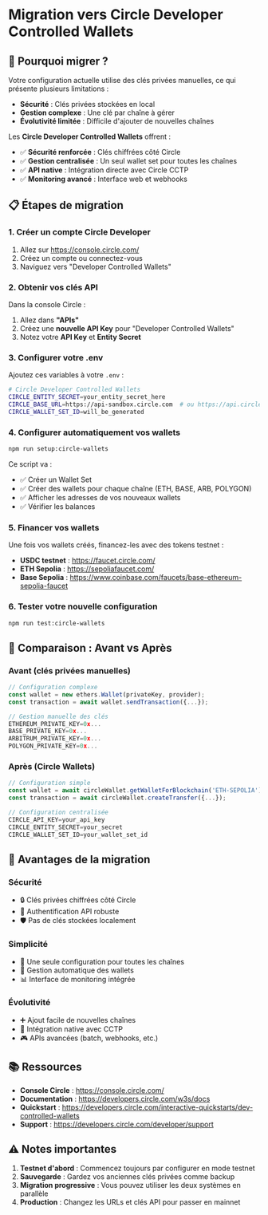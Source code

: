 # Migration vers Circle Developer Controlled Wallets

## 🔄 Pourquoi migrer ?

Votre configuration actuelle utilise des clés privées manuelles, ce qui présente plusieurs limitations :
- **Sécurité** : Clés privées stockées en local
- **Gestion complexe** : Une clé par chaîne à gérer
- **Évolutivité limitée** : Difficile d'ajouter de nouvelles chaînes

Les **Circle Developer Controlled Wallets** offrent :
- ✅ **Sécurité renforcée** : Clés chiffrées côté Circle
- ✅ **Gestion centralisée** : Un seul wallet set pour toutes les chaînes
- ✅ **API native** : Intégration directe avec Circle CCTP
- ✅ **Monitoring avancé** : Interface web et webhooks

## 📋 Étapes de migration

### 1. Créer un compte Circle Developer
1. Allez sur https://console.circle.com/
2. Créez un compte ou connectez-vous
3. Naviguez vers "Developer Controlled Wallets"

### 2. Obtenir vos clés API
Dans la console Circle :
1. Allez dans **"APIs"**
2. Créez une **nouvelle API Key** pour "Developer Controlled Wallets"
3. Notez votre **API Key** et **Entity Secret**

### 3. Configurer votre .env
Ajoutez ces variables à votre `.env` :

```bash
# Circle Developer Controlled Wallets
CIRCLE_ENTITY_SECRET=your_entity_secret_here
CIRCLE_BASE_URL=https://api-sandbox.circle.com  # ou https://api.circle.com pour mainnet
CIRCLE_WALLET_SET_ID=will_be_generated
```

### 4. Configurer automatiquement vos wallets
```bash
npm run setup:circle-wallets
```

Ce script va :
- ✅ Créer un Wallet Set
- ✅ Créer des wallets pour chaque chaîne (ETH, BASE, ARB, POLYGON)
- ✅ Afficher les adresses de vos nouveaux wallets
- ✅ Vérifier les balances

### 5. Financer vos wallets
Une fois vos wallets créés, financez-les avec des tokens testnet :
- **USDC testnet** : https://faucet.circle.com/
- **ETH Sepolia** : https://sepoliafaucet.com/
- **Base Sepolia** : https://www.coinbase.com/faucets/base-ethereum-sepolia-faucet

### 6. Tester votre nouvelle configuration
```bash
npm run test:circle-wallets
```

## 🔄 Comparaison : Avant vs Après

### Avant (clés privées manuelles)
```typescript
// Configuration complexe
const wallet = new ethers.Wallet(privateKey, provider);
const transaction = await wallet.sendTransaction({...});

// Gestion manuelle des clés
ETHEREUM_PRIVATE_KEY=0x...
BASE_PRIVATE_KEY=0x...
ARBITRUM_PRIVATE_KEY=0x...
POLYGON_PRIVATE_KEY=0x...
```

### Après (Circle Wallets)
```typescript
// Configuration simple
const wallet = await circleWallet.getWalletForBlockchain('ETH-SEPOLIA');
const transaction = await circleWallet.createTransfer({...});

// Configuration centralisée
CIRCLE_API_KEY=your_api_key
CIRCLE_ENTITY_SECRET=your_secret
CIRCLE_WALLET_SET_ID=your_wallet_set_id
```

## 🚀 Avantages de la migration

### Sécurité
- 🔒 Clés privées chiffrées côté Circle
- 🔐 Authentification API robuste
- 🛡️ Pas de clés stockées localement

### Simplicité
- 🎯 Une seule configuration pour toutes les chaînes
- 🔄 Gestion automatique des wallets
- 📊 Interface de monitoring intégrée

### Évolutivité
- ➕ Ajout facile de nouvelles chaînes
- 🔗 Intégration native avec CCTP
- 🎮 APIs avancées (batch, webhooks, etc.)

## 📚 Ressources

- **Console Circle** : https://console.circle.com/
- **Documentation** : https://developers.circle.com/w3s/docs
- **Quickstart** : https://developers.circle.com/interactive-quickstarts/dev-controlled-wallets
- **Support** : https://developers.circle.com/developer/support

## ⚠️ Notes importantes

1. **Testnet d'abord** : Commencez toujours par configurer en mode testnet
2. **Sauvegarde** : Gardez vos anciennes clés privées comme backup
3. **Migration progressive** : Vous pouvez utiliser les deux systèmes en parallèle
4. **Production** : Changez les URLs et clés API pour passer en mainnet
